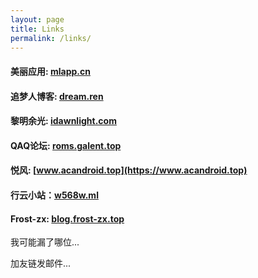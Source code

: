 ```yaml
---
layout: page
title: Links
permalink: /links/
---
```

#### 美丽应用: [mlapp.cn](https://mlapp.cn)

#### 追梦人博客: [dream.ren](https://dream.ren)

#### 黎明余光: [idawnlight.com](https://idawnlight.com)

#### QAQ论坛: [roms.galent.top](https://roms.galent.top)

#### 悦风: [www.acandroid.top](https://www.acandroid.top)

#### 行云小站：[w568w.ml](https://w568w.ml/)

#### Frost-zx: [blog.frost-zx.top](https://blog.frost-zx.top)

我可能漏了哪位...

加友链发邮件...
